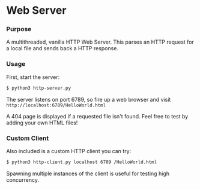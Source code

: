 # Web Server

### Purpose

A multithreaded, vanilla HTTP Web Server. This parses an HTTP request for a local file and sends back a HTTP response.

### Usage

First, start the server:
```bash
$ python3 http-server.py
```

The server listens on port 6789, so fire up a web browser and visit `http://localhost:6789/HelloWorld.html`

A 404 page is displayed if a requested file isn't found. Feel free to test by adding your own HTML files!


### Custom Client

Also included is a custom HTTP client you can try:

```bash
$ python3 http-client.py localhost 6789 /HelloWorld.html
```

Spawning multiple instances of the client is useful for testing high concurrency.